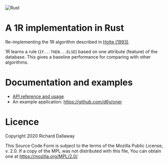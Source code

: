 ![Rust](https://github.com/d6y/oner_induction/workflows/Rust/badge.svg)

# A 1R implementation in Rust

Re-implementing the 1R algorithm described in [Holte (1993)](https://link.springer.com/article/10.1023%2FA%3A1022631118932).

1R learns a rule (`IF...THEN...ELSE`) based on one attribute (feature) of the database. This gives a baseline performance for comparing with other algorithms.

# Documentation and examples

- [API reference and usage](https://docs.rs/oner_induction)
- An example application: <https://github.com/d6y/oner>

# Licence

Copyright 2020 Richard Dallaway

This Source Code Form is subject to the terms of the Mozilla Public
License, v. 2.0. If a copy of the MPL was not distributed with this
file, You can obtain one at <https://mozilla.org/MPL/2.0/>.
